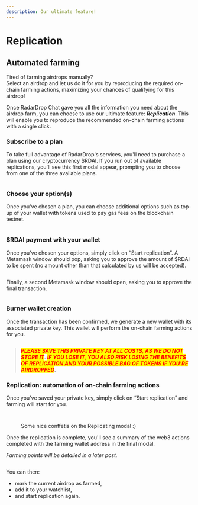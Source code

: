 ```yaml
---
description: Our ultimate feature!
---
```


# Replication

## Automated farming

Tired of farming airdrops manually? \
Select an airdrop and let us do it for you by reproducing the required on-chain farming actions, maximizing your chances of qualifying for this airdrop!

Once RadarDrop Chat gave you all the information you need about the airdrop farm, you can choose to use our ultimate feature: _**Replication**_. This will enable you to reproduce the recommended on-chain farming actions with a single click.

### Subscribe to a plan

To take full advantage of RadarDrop's services, you'll need to purchase a plan using our cryptocurrency $RDAI. If you run out of available replications, you'll see this first modal appear, prompting you to choose from one of the three available plans.

<figure><img src="../../.gitbook/assets/Screenshot 2024-06-10 at 3.00.32 AM.png" alt=""><figcaption></figcaption></figure>

### Choose your option(s)

Once you've chosen a plan, you can choose additional options such as top-up of your wallet with tokens used to pay gas fees on the blockchain testnet.

<figure><img src="../../.gitbook/assets/Screenshot 2024-06-10 at 3.02.44 AM.png" alt=""><figcaption></figcaption></figure>

### $RDAI payment with your wallet

Once you've chosen your options, simply click on “Start replication”. A Metamask window should pop, asking you to approve the amount of $RDAI to be spent (no amount other than that calculated by us will be accepted).

<figure><img src="../../.gitbook/assets/Screenshot 2024-06-10 at 3.03.04 AM.png" alt=""><figcaption></figcaption></figure>

Finally, a second Metamask window should open, asking you to approve the final transaction.

<figure><img src="../../.gitbook/assets/Screenshot 2024-06-10 at 3.03.38 AM.png" alt=""><figcaption></figcaption></figure>

### Burner wallet creation

Once the transaction has been confirmed, we generate a new wallet with its associated private key. This wallet  will perform the on-chain farming actions for you.&#x20;

<figure><img src="../../.gitbook/assets/Screenshot 2024-06-10 at 3.04.00 AM.png" alt=""><figcaption></figcaption></figure>

> _<mark style="color:red;">**PLEASE SAVE THIS PRIVATE KEY AT ALL COSTS, AS WE DO NOT STORE IT**</mark>_. _<mark style="color:red;">**IF YOU LOSE IT, YOU ALSO RISK LOSING THE BENEFITS OF REPLICATION AND YOUR POSSIBLE BAG OF TOKENS IF YOU'RE AIRDROPPED**</mark>_.

### Replication: automation of on-chain farming actions

Once you've saved your private key, simply click on “Start replication” and farming will start for you.

<figure><img src="../../.gitbook/assets/Screenshot 2024-06-10 at 3.04.22 AM.png" alt=""><figcaption></figcaption></figure>

<figure><img src="../../.gitbook/assets/Screenshot 2024-06-10 at 3.04.40 AM.png" alt=""><figcaption><p>Some nice conffetis on the Replicating modal :)</p></figcaption></figure>

Once the replication is complete, you'll see a summary of the web3 actions completed with the farming wallet address in the final modal.

_Farming points will be detailed in a later post._

<figure><img src="../../.gitbook/assets/Screenshot 2024-06-10 at 3.04.49 AM.png" alt=""><figcaption></figcaption></figure>

You can then:

* &#x20;mark the current airdrop as farmed,&#x20;
* add it to your watchlist, &#x20;
* and start replication again.
